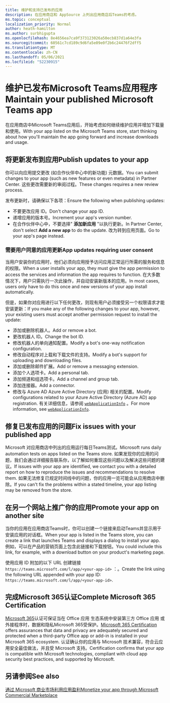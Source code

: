 ```yaml
---
title: 维护和支持已发布的应用
description: 在应用商店和 AppSource 上列出应用商店后Teams的考虑。
ms.topic: conceptual
localization_priority: Normal
author: heath-hamilton
ms.author: surbhigupta
ms.openlocfilehash: 8e4656ea7ca9f373123026a50ecb837d1a64e3fa
ms.sourcegitcommit: 60561c7cd189c9d6fa5e09e0f2b6c24476f2dff5
ms.translationtype: MT
ms.contentlocale: zh-CN
ms.lasthandoff: 05/06/2021
ms.locfileid: "52230915"
---
```

# <a name="maintain-your-published-microsoft-teams-app"></a><span data-ttu-id="7ac0c-103">维护已发布Microsoft Teams应用程序</span><span class="sxs-lookup"><span data-stu-id="7ac0c-103">Maintain your published Microsoft Teams app</span></span>

<span data-ttu-id="7ac0c-104">在应用商店中Microsoft Teams应用后，开始考虑如何继续维护应用并增加下载量和使用。</span><span class="sxs-lookup"><span data-stu-id="7ac0c-104">With your app listed on the Microsoft Teams store, start thinking about how you'll maintain the app going forward and increase downloads and usage.</span></span>

## <a name="publish-updates-to-your-app"></a><span data-ttu-id="7ac0c-105">将更新发布到应用</span><span class="sxs-lookup"><span data-stu-id="7ac0c-105">Publish updates to your app</span></span>

<span data-ttu-id="7ac0c-106">你可以向应用提交更改 (如合作伙伴中心中的新功能) 元数据。</span><span class="sxs-lookup"><span data-stu-id="7ac0c-106">You can submit changes to your app (such as new features or even metadata) in Partner Center.</span></span> <span data-ttu-id="7ac0c-107">这些更改需要新的审阅过程。</span><span class="sxs-lookup"><span data-stu-id="7ac0c-107">These changes requires a new review process.</span></span>

<span data-ttu-id="7ac0c-108">发布更新时，请确保以下各项：</span><span class="sxs-lookup"><span data-stu-id="7ac0c-108">Ensure the following when publishing updates:</span></span>

* <span data-ttu-id="7ac0c-109">不要更改应用 ID。</span><span class="sxs-lookup"><span data-stu-id="7ac0c-109">Don't change your app ID.</span></span>
* <span data-ttu-id="7ac0c-110">递增应用的版本号。</span><span class="sxs-lookup"><span data-stu-id="7ac0c-110">Increment your app's version number.</span></span>
* <span data-ttu-id="7ac0c-111">在合作伙伴中心中，不要选择" **添加新应用** "以执行更新。</span><span class="sxs-lookup"><span data-stu-id="7ac0c-111">In Partner Center, don't select **Add a new app** to do the update.</span></span> <span data-ttu-id="7ac0c-112">改为转到应用页面。</span><span class="sxs-lookup"><span data-stu-id="7ac0c-112">Go to your app's page instead.</span></span>

### <a name="app-updates-requiring-user-consent"></a><span data-ttu-id="7ac0c-113">需要用户同意的应用更新</span><span class="sxs-lookup"><span data-stu-id="7ac0c-113">App updates requiring user consent</span></span>

<span data-ttu-id="7ac0c-114">当用户安装你的应用时，他们必须向应用授予访问应用正常运行所需的服务和信息的权限。</span><span class="sxs-lookup"><span data-stu-id="7ac0c-114">When a user installs your app, they must give the app permission to access the services and information the app requires to function.</span></span> <span data-ttu-id="7ac0c-115">在大多数情况下，用户只需执行一次此操作，并自动安装新版本的应用。</span><span class="sxs-lookup"><span data-stu-id="7ac0c-115">In most cases, users only have to do this once and new versions of your app install automatically.</span></span>

<span data-ttu-id="7ac0c-116">但是，如果你对应用进行以下任何更改，则现有用户必须接受另一个权限请求才能安装更新：</span><span class="sxs-lookup"><span data-stu-id="7ac0c-116">If you make any of the following changes to your app, however, your existing users must accept another permission request to install the update:</span></span>

* <span data-ttu-id="7ac0c-117">添加或删除机器人。</span><span class="sxs-lookup"><span data-stu-id="7ac0c-117">Add or remove a bot.</span></span>
* <span data-ttu-id="7ac0c-118">更改机器人 ID。</span><span class="sxs-lookup"><span data-stu-id="7ac0c-118">Change the bot ID.</span></span>
* <span data-ttu-id="7ac0c-119">修改机器人的单向通知配置。</span><span class="sxs-lookup"><span data-stu-id="7ac0c-119">Modify a bot's one-way notification configuration.</span></span>
* <span data-ttu-id="7ac0c-120">修改自动程序对上载和下载文件的支持。</span><span class="sxs-lookup"><span data-stu-id="7ac0c-120">Modify a bot's support for uploading and downloading files.</span></span>
* <span data-ttu-id="7ac0c-121">添加或删除邮件扩展。</span><span class="sxs-lookup"><span data-stu-id="7ac0c-121">Add or remove a messaging extension.</span></span>
* <span data-ttu-id="7ac0c-122">添加个人选项卡。</span><span class="sxs-lookup"><span data-stu-id="7ac0c-122">Add a personal tab.</span></span>
* <span data-ttu-id="7ac0c-123">添加频道和组选项卡。</span><span class="sxs-lookup"><span data-stu-id="7ac0c-123">Add a channel and group tab.</span></span>
* <span data-ttu-id="7ac0c-124">添加连接器。</span><span class="sxs-lookup"><span data-stu-id="7ac0c-124">Add a connector.</span></span>
* <span data-ttu-id="7ac0c-125">修改与 Azure AD Azure Active Directory (应用) 相关的配置。</span><span class="sxs-lookup"><span data-stu-id="7ac0c-125">Modify configurations related to your Azure Active Directory (Azure AD) app registration.</span></span> <span data-ttu-id="7ac0c-126">有关详细信息，请参阅 [`webApplicationInfo`](~/resources/schema/manifest-schema.md#webapplicationinfo) 。</span><span class="sxs-lookup"><span data-stu-id="7ac0c-126">For more information, see [`webApplicationInfo`](~/resources/schema/manifest-schema.md#webapplicationinfo).</span></span>

## <a name="fix-issues-with-your-published-app"></a><span data-ttu-id="7ac0c-127">修复已发布应用的问题</span><span class="sxs-lookup"><span data-stu-id="7ac0c-127">Fix issues with your published app</span></span>

<span data-ttu-id="7ac0c-128">Microsoft 对应用商店中列出的应用运行每日Teams测试。</span><span class="sxs-lookup"><span data-stu-id="7ac0c-128">Microsoft runs daily automation tests on apps listed on the Teams store.</span></span> <span data-ttu-id="7ac0c-129">如果发现你的应用的问题，我们会通过详细报告联系你，以了解如何重现这些问题以及解决这些问题的建议。</span><span class="sxs-lookup"><span data-stu-id="7ac0c-129">If issues with your app are identified, we contact you with a detailed report on how to reproduce the issues and recommendations to resolve them.</span></span> <span data-ttu-id="7ac0c-130">如果无法修复已规定时间线中的问题，你的应用一览可能会从应用商店中删除。</span><span class="sxs-lookup"><span data-stu-id="7ac0c-130">If you can't fix the problems within a stated timeline, your app listing may be removed from the store.</span></span>

## <a name="promote-your-app-on-another-site"></a><span data-ttu-id="7ac0c-131">在另一个网站上推广你的应用</span><span class="sxs-lookup"><span data-stu-id="7ac0c-131">Promote your app on another site</span></span>

<span data-ttu-id="7ac0c-132">当你的应用在应用商店Teams时，你可以创建一个链接来启动Teams并显示用于安装应用的对话框。</span><span class="sxs-lookup"><span data-stu-id="7ac0c-132">When your app is listed in the Teams store, you can create a link that launches Teams and displays a dialog to install your app.</span></span> <span data-ttu-id="7ac0c-133">例如，可以在产品的营销页面上包含此链接和下载按钮。</span><span class="sxs-lookup"><span data-stu-id="7ac0c-133">You could include this link, for example, with a download button on your product's marketing page.</span></span>

<span data-ttu-id="7ac0c-134">使用应用 ID 附加的以下 URL 创建链接 `https://teams.microsoft.com/l/app/<your-app-id>` ：。</span><span class="sxs-lookup"><span data-stu-id="7ac0c-134">Create the link using the following URL appended with your app ID: `https://teams.microsoft.com/l/app/<your-app-id>`.</span></span>

## <a name="complete-microsoft-365-certification"></a><span data-ttu-id="7ac0c-135">完成Microsoft 365认证</span><span class="sxs-lookup"><span data-stu-id="7ac0c-135">Complete Microsoft 365 Certification</span></span>

<span data-ttu-id="7ac0c-136">[Microsoft 365](/microsoft-365-app-certification/docs/certification)认证可保证当在 Office 应用 生态系统中安装第三方 Office 应用 或外接程序时，数据和隐私Microsoft 365受保护。</span><span class="sxs-lookup"><span data-stu-id="7ac0c-136">[Microsoft 365 Certification](/microsoft-365-app-certification/docs/certification) offers assurances that data and privacy are adequately secured and protected when a third-party Office app or add-in is installed in your Microsoft 365 ecosystem.</span></span> <span data-ttu-id="7ac0c-137">认证确认你的应用与 Microsoft 技术兼容，符合云应用安全最佳做法，并且受 Microsoft 支持。</span><span class="sxs-lookup"><span data-stu-id="7ac0c-137">Certification confirms that your app is compatible with Microsoft technologies, compliant with cloud app security best practices, and supported by Microsoft.</span></span>

## <a name="see-also"></a><span data-ttu-id="7ac0c-138">另请参阅</span><span class="sxs-lookup"><span data-stu-id="7ac0c-138">See also</span></span>

[<span data-ttu-id="7ac0c-139">通过 Microsoft 商业市场利用应用盈利</span><span class="sxs-lookup"><span data-stu-id="7ac0c-139">Monetize your app through Microsoft Commercial Marketplace</span></span>](/office/dev/store/monetize-addins-through-microsoft-commercial-marketplace)
